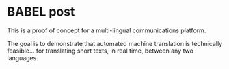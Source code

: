 # BABEL post

This is a proof of concept for a multi-lingual communications platform.

The goal is to demonstrate that automated machine translation is technically feasible... for translating short texts, in real time, between any two languages.

